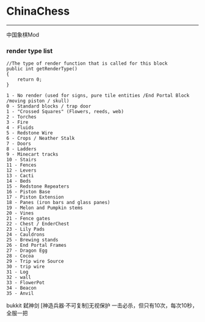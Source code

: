 # ChinaChess

---

中国象棋Mod

### render type list
    //The type of render function that is called for this block
    public int getRenderType()
    {
        return 0;
    }
    
    1 - No render (used for signs, pure tile entities /End Portal Block /moving piston / skull)
    0 - Standard blocks / trap door
    1 - "Crossed Squares" (Flowers, reeds, web)
    2 - Torches
    3 - Fire
    4 - Fluids
    5 - Redstone Wire
    6 - Crops / Neather Stalk
    7 - Doors
    8 - Ladders
    9 - Minecart tracks
    10 - Stairs
    11 - Fences
    12 - Levers
    13 - Cacti
    14 - Beds
    15 - Redstone Repeaters
    16 - Piston Base
    17 - Piston Extension
    18 - Panes (iron bars and glass panes)
    19 - Melon and Pumpkin stems
    20 - Vines
    21 - Fence gates
    22 - Chest / EnderChest
    23 - Lily Pads
    24 - Cauldrons
    25 - Brewing stands
    26 - End Portal Frames
    27 - Dragon Egg
    28 - Cocoa
    29 - Trip wire Source
    30 - trip wire
    31 - Log
    32 - wall
    33 - FlowerPot
    34 - Beacon
    35 - Anvil
    
 bukkit 弑神剑 [神造兵器·不可复制]无视保护 一击必杀，但只有10次，每次10秒，全服一把